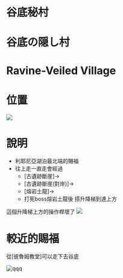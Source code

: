 # 谷底秘村
# 谷底の隠し村
# Ravine-Veiled Village

# 位置
![](https://images.weserv.nl/?&output=jpg&q=85&filename=2022&cx=500&cy=150&cw=600&ch=600&url=https://files.gitter.im/61d956256da03739848ddd27/E2TA/bandicam-2022-03-11-13-36-37-296.jpg)

# 說明

+ 利耶尼亞湖泊最北端的賜福
+ 往上走一直走會經過
  + [古遺跡斷崖]->
  + [古遺跡斷崖(對岸)]->
  + [熔岩土龍]->
  + 打死boss熔岩土龍後 搭升降梯到達上方

這個升降梯上方的操作桿壞了 
![](https://images.weserv.nl/?&output=jpg&q=85&filename=2022&w=1028&h=1028&fit=inside&we&url=https://files.gitter.im/61d956256da03739848ddd27/1ffh/bandicam-2022-03-11-13-39-45-081.jpg)

# 較近的賜福

從[彼魯姆教堂]可以走下去谷底

![qqq](https://user-images.githubusercontent.com/4385327/157811503-a4f53bb7-09a8-4815-b265-59b45f62839b.jpg)
